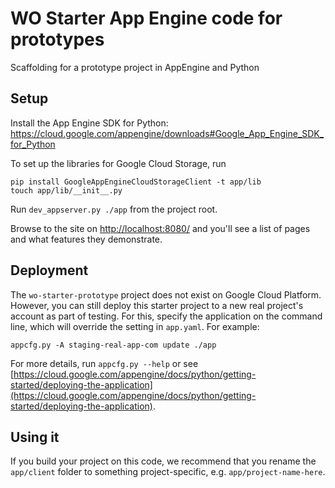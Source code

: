 # WO Starter App Engine code for prototypes

Scaffolding for a prototype project in AppEngine and Python

## Setup

Install the App Engine SDK for Python: https://cloud.google.com/appengine/downloads#Google_App_Engine_SDK_for_Python

To set up the libraries for Google Cloud Storage, run

    pip install GoogleAppEngineCloudStorageClient -t app/lib
    touch app/lib/__init__.py

Run `dev_appserver.py ./app` from the project root.

Browse to the site on [http://localhost:8080/](http://localhost:8080/) and you'll see a list of pages and what features they demonstrate.

## Deployment

The `wo-starter-prototype` project does not exist on Google Cloud Platform.  However, you can still deploy this starter project to a new real project's account as part of testing.  For this, specify the application on the command line, which will override the setting in `app.yaml`.  For example:

    appcfg.py -A staging-real-app-com update ./app

For more details, run `appcfg.py --help` or see [https://cloud.google.com/appengine/docs/python/getting-started/deploying-the-application](https://cloud.google.com/appengine/docs/python/getting-started/deploying-the-application).

## Using it

If you build your project on this code, we recommend that you rename the `app/client` folder to something project-specific, e.g. `app/project-name-here`.
